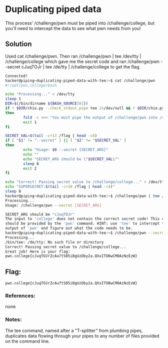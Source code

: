 # Duplicating piped data
This process' /challenge/pwn must be piped into /challenge/college, but you'll need to intercept the data to see what pwn needs from you!

## Solution
Used cat /challenge/pwn. Then ran /challenge/pwn | tee /dev/tty | /challenge/college which gave me the secret code and ran /challenge/pwn --secret cJuqTOJr | tee /de/tty | /challenge/college to get the flag.

```sh
Connected!
hacker@piping~duplicating-piped-data-with-tee:~$ cat /challenge/pwn
#!/opt/pwn.college/bash

echo "Processing..." > /dev/tty
sleep 1
DIR=$(/bin/dirname ${BASH_SOURCE[0]})
if ! $DIR/chio.py --check_stdout_pipe tee 2>/dev/null && ! $DIR/chio.py --check_stdout_pipe challenge_shellscript 2>/dev/null
then
        fold -s <<< "You must pipe the output of /challenge/pwn into /challenge/college (or 'tee' for debugging)." > /dev/tty
        exit 1
fi

SECRET_VAL=$(tail -c+13 /flag | head -c8)
if [ "$1" != "--secret" ] || [ "$2" != "$SECRET_VAL" ]
then
        echo "Usage: $0 --secret [SECRET_ARG]"
        echo ""
        echo "SECRET_ARG should be \"$SECRET_VAL\""
        sleep 8
        exit 2
fi

echo "Correct! Passing secret value to /challenge/college..." > /dev/tty
echo "SUPERSECRET:$(tail -c+20 /flag | head -c4)"
sleep 8
hacker@piping~duplicating-piped-data-with-tee:~$ /challenge/pwn | tee /dev/tty | /challenge/college
Processing...
Usage: /challenge/pwn --secret [SECRET_ARG]

SECRET_ARG should be "cJuqTOJr"
The input to 'college' does not contain the correct secret code! This code
should be provided by the 'pwn' command. HINT: use 'tee' to intercept the
output of 'pwn' and figure out what the code needs to be.
hacker@piping~duplicating-piped-data-with-tee:~$ /challenge/pwn --secret cJuqTOJr | tee /de/tty | /challenge/college
Processing...
/bin/tee: /de/tty: No such file or directory
Correct! Passing secret value to /challenge/college...
Great job! Here is your flag:
pwn.college{cJuqTOJrZcAu7tS05iBgUzDby2a.QXxITO0wCM0AzNzEzW}
```

## Flag: 

```
pwn.college{cJuqTOJrZcAu7tS05iBgUzDby2a.QXxITO0wCM0AzNzEzW}
```

### References:
none

### Notes:
The tee command, named after a "T-splitter" from plumbing pipes, duplicates data flowing through your pipes to any number of files provided on the command line.
